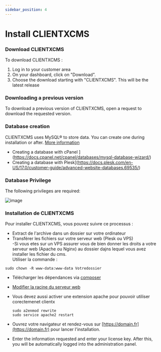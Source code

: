 ```yaml
---
sidebar_position: 4
---
```


# Install CLIENTXCMS

### Download CLIENTXCMS

To download CLIENTXCMS : 
1. Log in to your customer area
2. On your dashboard, click on "Download".
3. Choose the download starting with "CLIENTXCMS". This will be the latest release

### Downloading a previous version

To download a previous version of CLIENTXCMS, open a request to download the requested version.

### Database creation
CLIENTXCMS uses MySQL® to store data. You can create one during installation or after. 
[More information](https://clientxcms.com/docs/fr/database)

- Creating a database with cPanel ](https://docs.cpanel.net/cpanel/databases/mysql-database-wizard/)
- Creating a database with Plesk](https://docs.plesk.com/en-US/17.0/customer-guide/advanced-website-databases.69535/)

### Database Privilege
The following privileges are required:

![image](https://media.discordapp.net/attachments/762642627286794260/963035522308137000/unknown.png)

### Installation de CLIENTXCMS

Pour installer CLIENTXCMS, vous pouvez suivre ce processus : 
- Extract de l'archive dans un dossier sur votre ordinateur
- Transférer les fichiers sur votre serveur web (Plesk ou VPS)
  <br/>
  -Si vous etes sur un VPS assurer vous de bien donner les droits a votre serveur web (Apache ou Nginx) au dossier dajns lequel vous avez installer les fichier du cms. 
  <br/>
  Utiliser la commande : 
```twig
sudo chown -R www-data:www-data Votredossier
```
- Télécharger les dépendances via [composer](https://docs.clientxcms.com/docs/installation/Composer)
- [Modifier la racine du serveur web](https://docs.clientxcms.com/docs/installation/DocumentRoot)
- Vous devez aussi activer une extension apache pour pouvoir utiliser corectemenet clientx
  ```
  sudo a2enmod rewrite
  sudo service apache2 restart
  ```

- Ouvrez votre navigateur et rendez-vous sur [https://domain.fr](https://domain.fr) pour lancer l'installation.
- Enter the information requested and enter your license key.
After this, you will be automatically logged into the administration panel.
 
